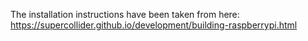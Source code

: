 The installation instructions have been taken from here: https://supercollider.github.io/development/building-raspberrypi.html
